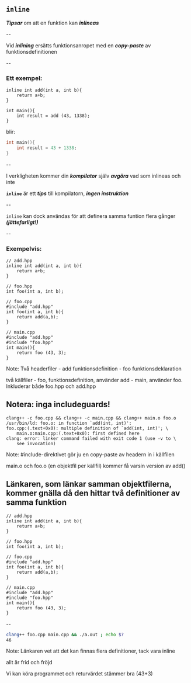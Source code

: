 ## `inline`

***Tipsar*** om att en funktion kan ***inlineas***

--

Vid ***inlining*** ersätts funktionsanropet med en ***copy-paste*** av funktionsdefinitionen

--

### Ett exempel:

```cpp[]
inline int add(int a, int b){
    return a+b;
}

int main(){
    int result = add (43, 1338);
}
```

blir:
<!-- .element: class="fragment" -->

```cpp
int main(){
    int result = 43 + 1338;
}
```
<!-- .element: class="fragment" -->

--

I verkligheten kommer din ***kompilator*** själv ***avgöra*** vad som inlineas och inte

**`inline`** är ett ***tips*** till kompilatorn, ***ingen instruktion***

--

`inline` kan dock användas för att definera samma funtion flera gånger ***(jättefarligt!)***

--

### Exempelvis:

```cpp[]
// add.hpp
inline int add(int a, int b){
    return a+b;
}

// foo.hpp
int foo(int a, int b);

// foo.cpp
#include "add.hpp"
int foo(int a, int b){
    return add(a,b);
}

// main.cpp
#include "add.hpp" 
#include "foo.hpp" 
int main(){
    return foo (43, 3);
}
```
<!-- .element: class="r-stretch" -->

Note:
Två headerfiler
    - add funktionsdefinition
    - foo funktionsdeklaration

två källfiler
    - foo, funktionsdefinition, använder add
    - main, använder foo. Inkluderar både foo.hpp och add.hpp

Notera: inga includeguards!
--

```bash[]
clang++ -c foo.cpp && clang++ -c main.cpp && clang++ main.o foo.o
/usr/bin/ld: foo.o: in function `add(int, int)':
foo.cpp:(.text+0x0): multiple definition of `add(int, int)'; \
    main.o:main.cpp:(.text+0x0): first defined here
clang: error: linker command failed with exit code 1 (use -v to \
    see invocation)
```

Note:
#include-direktivet gör ju en copy-paste av headern in i källfilen 

main.o och foo.o (en objektfil per källfil) kommer få varsin version av add()

Länkaren, som länkar samman objektfilerna, kommer gnälla då den hittar två definitioner av samma funktion
--

```cpp[2]
// add.hpp
inline int add(int a, int b){
    return a+b;
}

// foo.hpp
int foo(int a, int b);

// foo.cpp
#include "add.hpp"
int foo(int a, int b){
    return add(a,b);
}

// main.cpp
#include "add.hpp" 
#include "foo.hpp" 
int main(){
    return foo (43, 3);
}
```

--

```bash
clang++ foo.cpp main.cpp && ./a.out ; echo $?
46
```

Note:
Länkaren vet att det kan finnas flera definitioner, tack vara inline

allt är frid och fröjd

Vi kan köra programmet och returvärdet stämmer bra (43+3)